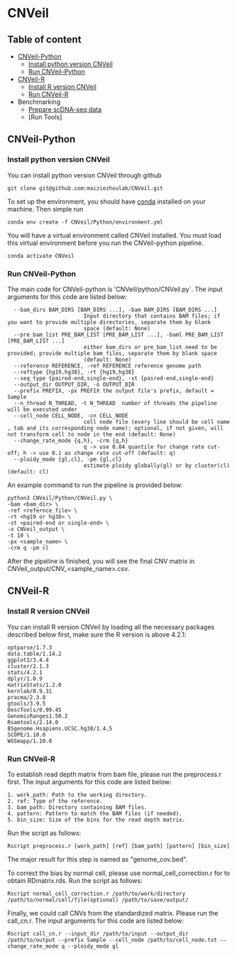 # CNVeil

## Table of content
- [CNVeil-Python](#CNVeil-Python)
  - [Install python version CNVeil](#install-python-version-cnveil)
  - [Run CNVeil-Python](#Run-CNVeil-Python)
- [CNVeil-R](#CNVeil-R)
  - [Install R version CNVeil](#install-R-version-cnveil)
  - [Run CNVeil-R](#Run-CNVeil-R)
- Benchmarking
  - [Prepare scDNA-seq data](#prepare-scDNA-seq-data)
  - [Run Tools]

## CNVeil-Python
### Install python version CNVeil

You can install python version CNVeil through github
```
git clone git@github.com:maiziezhoulab/CNVeil.git
```
To set up the environment, you should have [conda](https://conda.io/projects/conda/en/latest/user-guide/install/index.html) installed on your machine. Then simple run
```
conda env create -f CNVeil/Python/environment.yml
```
You will have a virtual environment called CNVeil installed. You must load this virtual environment before you run the CNVeil-python pipeline.
```
conda activate CNVeil
```

### Run CNVeil-Python

The main code for CNVeil-python is 'CNVeil/python/CNVeil.py`. The input arguments for this code are listed below:

```
  --bam_dirs BAM_DIRS [BAM_DIRS ...], -bam BAM_DIRS [BAM_DIRS ...]
                        Input directory that contains BAM files; if you want to provide multiple directories, separate them by blank
                        space (default: None)
  --pre_bam_list PRE_BAM_LIST [PRE_BAM_LIST ...], -baml PRE_BAM_LIST [PRE_BAM_LIST ...]
                        either bam_dirs or pre_bam_list need to be provided; provide multiple bam files, separate them by blank space
                        (default: None)
  --reference REFERENCE, -ref REFERENCE reference genome path
  --reftype {hg19,hg38}, -rt {hg19,hg38}
  --seq_type {paired-end,single-end}, -st {paired-end,single-end}
  --output_dir OUTPUT_DIR, -o OUTPUT_DIR
  --prefix PREFIX, -px PREFIX the output file's prefix, default = Sample
  --n_thread N_THREAD, -t N_THREAD  number of threads the pipeline will be executed under
  --cell_node CELL_NODE, -cn CELL_NODE
                        cell node file (every line should be cell name , tab and its corresponding node name); optional, if not given, will not transform cell to node in the end (default: None)
  --change_rate_mode {q,h}, -crm {q,h}
                        q -> use 0.84 quantile for change rate cut-off; h -> use 0.1 as change rate cut-off (default: q)
  --ploidy_mode {gl,cl}, -pm {gl,cl}
                        estimate ploidy globally(gl) or by cluster(cl) (default: cl)

```

An example command to run the pipeline is provided below:

```
python3 CNVeil/Python/CNVeil.py \
-bam <bam_dir> \
-ref <refernce_file> \
-rt <hg19 or hg38> \
-st <paired-end or single-end> \
-o CNVeil_output \
-t 10 \
-px <sample_name> \
-crm q -pm cl
```
After the pipeline is finished, you will see the final CNV matrix in CNVeil_output/CNV_<sample_name>.csv.

## CNVeil-R
### Install R version CNVeil

You can install R version CNVeil by loading all the necessary packages described below first, make sure the R version is above 4.2.1:
```
optparse/1.7.3
data.table/1.14.2
ggplot2/3.4.4
cluster/2.1.3
stats/4.2.1
dplyr/1.0.9
matrixStats/1.2.0
kernlab/0.9.31
pracma/2.3.8
gtools/3.9.5
DescTools/0.99.45
GenomicRanges1.50.2
Rsamtools/2.14.0
BSgenome.Hsapiens.UCSC.hg38/1.4.5
SCOPE/1.10.0
WGSmapp/1.10.0
```
### Run CNVeil-R

To establish read depth matrix from bam file, please run the preprocess.r first. The input arguments for this code are listed below:

```
1. work_path: Path to the working directory.
2. ref: Type of the reference.
3. bam_path: Directory containing BAM files.
4. pattern: Pattern to match the BAM files (if needed).
5. bin_size: Size of the bins for the read depth matrix.
```
Run the script as follows:
```
Rscript preprocess.r [work_path] [ref] [bam_path] [pattern] [bin_size] 
```
The major result for this step is named as "genome_cov.bed". 

To correct the bias by normal cell, please use normal_cell_correction.r for to obtain RDmatrix.rds. 
Run the script as follows:
```
Rscript normal_cell_correction.r /path/to/work/directory /path/to/normal/cell/file(optional) /path/to/save/output/
```

Finally, we could call CNVs from the standardized matrix. Please run the call_cn.r. The input arguments for this code are listed below:

```
Rscript call_cn.r --input_dir /path/to/input --output_dir /path/to/output --prefix Sample --cell_node /path/to/cell_node.txt --change_rate_mode q --ploidy_mode gl
```


